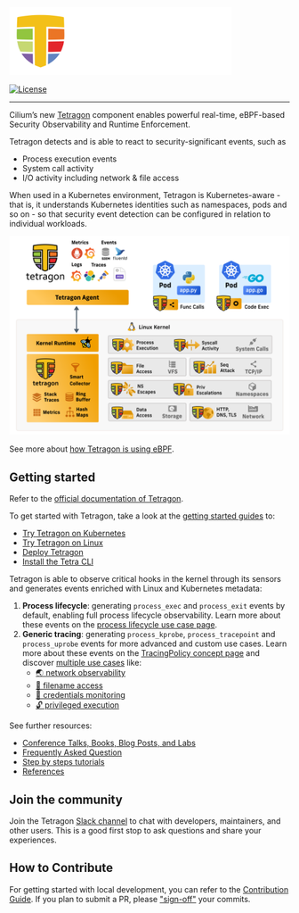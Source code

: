 <a href="https://tetragon.cilium.io">
  <picture>
    <source media="(prefers-color-scheme: light)" srcset="docs/assets/icons/logo.svg" width="400">
    <img src="docs/assets/icons/logo-dark.svg" width="400">
  </picture>
</a>

[![License](https://img.shields.io/badge/License-Apache_2.0-blue.svg)](https://opensource.org/licenses/Apache-2.0)

---

Cilium’s new [Tetragon](https://tetragon.cilium.io) component enables powerful
real-time, eBPF-based Security Observability and Runtime Enforcement.

Tetragon detects and is able to react to security-significant events, such as

- Process execution events
- System call activity
- I/O activity including network & file access

When used in a Kubernetes environment, Tetragon is Kubernetes-aware - that is,
it understands Kubernetes identities such as namespaces, pods and so on - so
that security event detection can be configured in relation to individual
workloads.

[![Tetragon Overview Diagram](https://github.com/cilium/tetragon/blob/main/docs/static/images/smart_observability.png)](https://tetragon.cilium.io/docs/overview/)

See more about [how Tetragon is using eBPF](https://tetragon.cilium.io/docs/overview#functionality-overview).

## Getting started

Refer to the [official documentation of Tetragon](https://tetragon.cilium.io/docs/).

To get started with Tetragon, take a look at the [getting started
guides](https://tetragon.cilium.io/docs/getting-started/) to:
- [Try Tetragon on Kubernetes](https://tetragon.io/docs/getting-started/install-k8s/)
- [Try Tetragon on Linux](https://tetragon.io/docs/getting-started/install-docker/)
- [Deploy Tetragon](https://tetragon.io/docs/installation/)
- [Install the Tetra CLI](https://tetragon.io/docs/installation/tetra-cli/)

Tetragon is able to observe critical hooks in the kernel through its sensors
and generates events enriched with Linux and Kubernetes metadata:
1. **Process lifecycle**: generating `process_exec` and `process_exit` events
   by default, enabling full process lifecycle observability. Learn more about
   these events on the [process lifecycle use case page](https://tetragon.cilium.io/docs/use-cases/process-lifecycle/).
1. **Generic tracing**: generating `process_kprobe`, `process_tracepoint` and
   `process_uprobe` events for more advanced and custom use cases. Learn more
   about these events on the [TracingPolicy concept page](https://tetragon.cilium.io/docs/concepts/tracing-policy/)
   and discover [multiple use cases](https://tetragon.cilium.io/docs/use-cases/) like:
   - [🌏 network observability](https://tetragon.cilium.io/docs/use-cases/network-observability/)
   - [📂 filename access](https://tetragon.cilium.io/docs/use-cases/filename-access/)
   - [🔑 credentials monitoring](https://tetragon.cilium.io/docs/use-cases/linux-process-credentials/)
   - [🔓 privileged execution](https://tetragon.cilium.io/docs/use-cases/process-lifecycle/privileged-execution/)

See further resources:
- [Conference Talks, Books, Blog Posts, and Labs](https://tetragon.cilium.io/docs/resources/)
- [Frequently Asked Question](https://tetragon.cilium.io/docs/faq/)
- [Step by steps tutorials](https://tetragon.cilium.io/docs/tutorials/)
- [References](https://tetragon.cilium.io/docs/reference/)

## Join the community

Join the Tetragon [Slack channel](https://cilium.herokuapp.com/) to chat with
developers, maintainers, and other users. This is a good first stop to ask
questions and share your experiences.

## How to Contribute

For getting started with local development, you can refer to the
[Contribution Guide](https://tetragon.cilium.io/docs/contribution-guide/). If
you plan to submit a PR, please ["sign-off"](https://tetragon.cilium.io/docs/contribution-guide/developer-certificate-of-origin/)
your commits.

